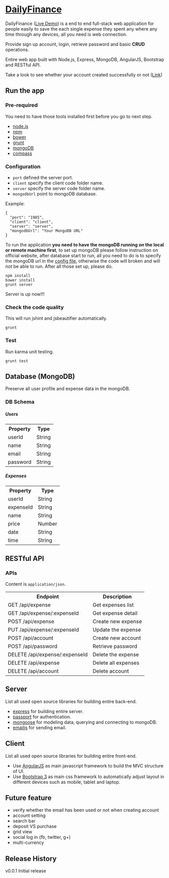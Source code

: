 # [DailyFinance](http://leoj.net)

DailyFinance ([Live Demo](http://54.201.105.208:1985)) is a end to end full-stack web application for people easily to save the each single expense they spent any where any time through any devices, all you need is web connection. 

Provide sign up account, login, retrieve password and basic **CRUD** operations.

Entire web app built with Node.js, Express, MongoDB, AngularJS, Bootstrap and RESTful API.

Take a look to see whether your account created successfully or not ([Link](http://54.201.105.208:1992))

## Run the app

### Pre-required

You need to have those tools installed first before you go to next step.

* [node.js](http://nodejs.org)
* [npm](http://npmjs.org)
* [bower](http://bower.io)
* [grunt](http://gruntjs.com)
* [mongoDB](http://www.mongodb.org)
* [compass](http://compass-style.org)

### Configuration

* `port` defined the server port.
* `client` specify the client code folder name.
* `server` specify the server code folder name.
* `mongodbUrl` point to mongoDB database.

Example:


```
{
  "port": "1985",
  "client": "client",
  "server": "server",
  "mongodbUrl": "Your MongoDB URL"
}
```

To run the application **you need to have the mongoDB running on the local or remote machine first**, to set up mongoDB please follow instruction on official website, after database start to run, all you need to do is to specify the mongoDB url in the [config file](https://github.com/LeoAJ/DailyFinance/blob/master/config/config.json#L5), otherwise the code will broken and will not be able to run. After all those set up, please do.

```
npm install
bower install
grunt server
```
Server is up now!!!


### Check the code quality

This will run jshint and jsbeautifier automatically.

```
grunt
```

### Test

Run karma unit testing.

```
grunt test
```

## Database (MongoDB)

Preserve all user profile and expense data in the mongoDB.

### DB Schema

##### Users

<table>
	<tr>
    	<th>Property</th>
    	<th>Type</th>
  	</tr>
  	<tr>
      <td>userId</td>
      <td>String</td>
  	</tr>
  	<tr>
      <td>name</td>
      <td>String</td>
  	</tr>
  	<tr>
      <td>email</td>
      <td>String</td>
  	</tr>
  	<tr>
      <td>password</td>
      <td>String</td>
  	</tr>
</table>

##### Expenses

<table>
	<tr>
    	<th>Property</th>
    	<th>Type</th>
  	</tr>
  	<tr>
      <td>userId</td>
      <td>String</td>
  	</tr>
  	<tr>
      <td>expenseId</td>
      <td>String</td>
  	</tr>
  	<tr>
      <td>name</td>
      <td>String</td>
  	</tr>
  	<tr>
      <td>price</td>
      <td>Number</td>
  	</tr>
	<tr>
      <td>date</td>
      <td>String</td>
  	</tr>
  	<tr>
      <td>time</td>
      <td>String</td>
  	</tr>
</table>


## RESTful API

### APIs

Content is `application/json`.

<table>
  <tr>
    <th>Endpoint</th>
    <th>Description</th>
  </tr>
  <tr>
      <td>GET /api/expense</td>
      <td>Get expenses list</td>
  </tr>
  <tr>
      <td>GET /api/expense/:expenseId</td>
      <td>Get expense detail</td>
  </tr>
  <tr>
      <td>POST /api/expense</td>
      <td>Create new expense</td>
  </tr>
  <tr>
      <td>PUT /api/expense/:expenseId</td>
      <td>Update the expense</td>
  </tr>
  <tr>
      <td>POST /api/account</td>
      <td>Create new account</td>
  </tr>
  <tr>
      <td>POST /api/password</td>
      <td>Retrieve password</td>
  </tr>
  <tr>
      <td>DELETE /api/expense/:expenseId</td>
      <td>Delete the expense</td>
  </tr>
  <tr>
      <td>DELETE /api/expense</td>
      <td>Delete all expenses</td>
  </tr>
  <tr>
      <td>DELETE /api/account</td>
      <td>Delete account</td>
  </tr>
</table>

## Server

List all used open source libraries for building entire back-end.

* [express](http://expressjs.com) for building entire server.
* [passport](http://passportjs.org) for authentication.
* [mongoose](http://mongoosejs.com) for modeling data, querying and connecting to mongoDB.
* [emailjs](https://github.com/eleith/emailjs) for sending email.

## Client

List all used open source libraries for building entire front-end.

* Use [AngularJS](http://angularjs.org) as main javascript framework to build the MVC structure of UI.
* Use [Bootstrap 3](http://getbootstrap.com) as main css framework to automatically adjust layout in different devices such as mobile, tablet and laptop.

## Future feature

* verify whether the email has been used or not when creating account
* account setting
* search bar
* deposit VS purchase
* grid view
* social log in (fb, twitter, g+)
* multi-currency

## Release History

v0.0.1 Initial release